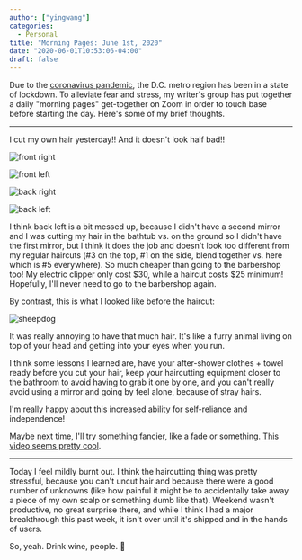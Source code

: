 ```yaml
---
author: ["yingwang"]
categories:
  - Personal
title: "Morning Pages: June 1st, 2020"
date: "2020-06-01T10:53:06-04:00"
draft: false
---
```


Due to the [coronavirus
pandemic](https://en.wikipedia.org/wiki/2019-20_coronavirus_pandemic), the D.C.
metro region has been in a state of lockdown. To alleviate fear and stress, my
writer's group has put together a daily "morning pages" get-together on Zoom in
order to touch base before starting the day. Here's some of my brief thoughts.

---

I cut my own hair yesterday!! And it doesn't look half bad!!

![front right](/img/posts/2020/06/01/morning_pages_1.jpg)

![front left](/img/posts/2020/06/01/morning_pages_2.jpg)

![back right](/img/posts/2020/06/01/morning_pages_3.jpg)

![back left](/img/posts/2020/06/01/morning_pages_4.jpg)

I think back left is a bit messed up, because I didn't have a second mirror and
I was cutting my hair in the bathtub vs. on the ground so I didn't have the
first mirror, but I think it does the job and doesn't look too different from my
regular haircuts (#3 on the top, #1 on the side, blend together vs. here which
is #5 everywhere). So much cheaper than going to the barbershop too! My electric
clipper only cost $30, while a haircut costs $25 minimum! Hopefully, I'll never
need to go to the barbershop again.

By contrast, this is what I looked like before the haircut:

![sheepdog](/img/posts/2020/06/01/morning_pages_5.jpg)

It was really annoying to have that much hair. It's like a furry animal living
on top of your head and getting into your eyes when you run.

I think some lessons I learned are, have your after-shower clothes + towel ready
before you cut your hair, keep your haircutting equipment closer to the bathroom
to avoid having to grab it one by one, and you can't really avoid using a mirror
and going by feel alone, because of stray hairs.

I'm really happy about this increased ability for self-reliance and
independence!

Maybe next time, I'll try something fancier, like a fade or something. [This
video seems pretty cool](https://www.youtube.com/watch?v=aKbzbQQEylY).

---

Today I feel mildly burnt out. I think the haircutting thing was pretty
stressful, because you can't uncut hair and because there were a good number of
unknowns (like how painful it might be to accidentally take away a piece of my
own scalp or something dumb like that). Weekend wasn't productive, no great
surprise there, and while I think I had a major breakthrough this past week, it
isn't over until it's shipped and in the hands of users.

So, yeah. Drink wine, people. :wine_glass:
